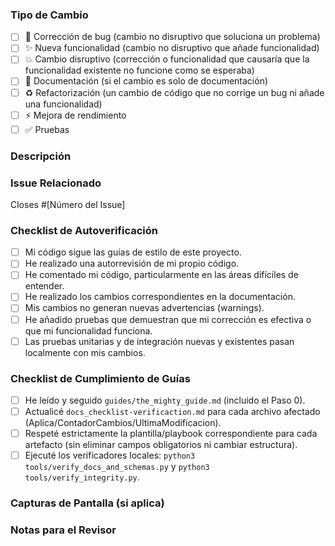 <!-- 
Gracias por tu contribución. 
Por favor, completa la siguiente plantilla para ayudarnos a revisar tu PR de manera eficiente.
-->

### Tipo de Cambio

<!-- ¿Qué tipo de cambio introduce este PR? Marca todo lo que aplique. -->

- [ ] 🐞 Corrección de bug (cambio no disruptivo que soluciona un problema)
- [ ] ✨ Nueva funcionalidad (cambio no disruptivo que añade funcionalidad)
- [ ] 💥 Cambio disruptivo (corrección o funcionalidad que causaría que la funcionalidad existente no funcione como se esperaba)
- [ ] 📝 Documentación (si el cambio es solo de documentación)
- [ ] ♻️ Refactorización (un cambio de código que no corrige un bug ni añade una funcionalidad)
- [ ] ⚡️ Mejora de rendimiento
- [ ] ✅ Pruebas

### Descripción

<!-- 
Describe tus cambios en detalle. 
¿Cuál es la motivación y el contexto de este cambio? 
¿Qué problema soluciona?
-->

### Issue Relacionado

<!-- Si este PR soluciona un issue abierto, por favor, enlaza al issue aquí. -->

Closes #[Número del Issue]

### Checklist de Autoverificación

<!-- Revisa los siguientes puntos antes de solicitar una revisión. -->

- [ ] Mi código sigue las guías de estilo de este proyecto.
- [ ] He realizado una autorrevisión de mi propio código.
- [ ] He comentado mi código, particularmente en las áreas difíciles de entender.
- [ ] He realizado los cambios correspondientes en la documentación.
- [ ] Mis cambios no generan nuevas advertencias (warnings).
- [ ] He añadido pruebas que demuestran que mi corrección es efectiva o que mi funcionalidad funciona.
- [ ] Las pruebas unitarias y de integración nuevas y existentes pasan localmente con mis cambios.

### Checklist de Cumplimiento de Guías

- [ ] He leído y seguido `guides/the_mighty_guide.md` (incluido el Paso 0).
- [ ] Actualicé `docs_checklist-verificaction.md` para cada archivo afectado (Aplica/ContadorCambios/UltimaModificacion).
- [ ] Respeté estrictamente la plantilla/playbook correspondiente para cada artefacto (sin eliminar campos obligatorios ni cambiar estructura).
- [ ] Ejecuté los verificadores locales: `python3 tools/verify_docs_and_schemas.py` y `python3 tools/verify_integrity.py`.

### Capturas de Pantalla (si aplica)

<!-- Para cambios en la interfaz de usuario, por favor, añade capturas de pantalla o GIFs para mostrar los cambios. -->

### Notas para el Revisor

<!-- ¿Hay algo específico a lo que el revisor deba prestar especial atención? -->
